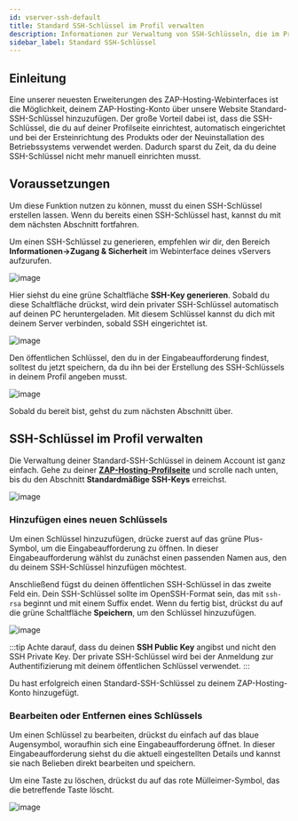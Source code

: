 ```yaml
---
id: vserver-ssh-default
title: Standard SSH-Schlüssel im Profil verwalten
description: Informationen zur Verwaltung von SSH-Schlüsseln, die im Profil deines ZAP-Hosting-Kontos festgelegt sind - ZAP-Hosting.com Dokumentation
sidebar_label: Standard SSH-Schlüssel
---
```


## Einleitung
Eine unserer neuesten Erweiterungen des ZAP-Hosting-Webinterfaces ist die Möglichkeit, deinem ZAP-Hosting-Konto über unsere Website Standard-SSH-Schlüssel hinzuzufügen. Der große Vorteil dabei ist, dass die SSH-Schlüssel, die du auf deiner Profilseite einrichtest, automatisch eingerichtet und bei der Ersteinrichtung des Produkts oder der Neuinstallation des Betriebssystems verwendet werden. Dadurch sparst du Zeit, da du deine SSH-Schlüssel nicht mehr manuell einrichten musst.

## Voraussetzungen
Um diese Funktion nutzen zu können, musst du einen SSH-Schlüssel erstellen lassen. Wenn du bereits einen SSH-Schlüssel hast, kannst du mit dem nächsten Abschnitt fortfahren.

Um einen SSH-Schlüssel zu generieren, empfehlen wir dir, den Bereich **Informationen->Zugang & Sicherheit** im Webinterface deines vServers aufzurufen. 

![image](https://screensaver01.zap-hosting.com/index.php/s/RepcLDoHdxM4o8H/preview)

Hier siehst du eine grüne Schaltfläche **SSH-Key generieren**. Sobald du diese Schaltfläche drückst, wird dein privater SSH-Schlüssel automatisch auf deinen PC heruntergeladen. Mit diesem Schlüssel kannst du dich mit deinem Server verbinden, sobald SSH eingerichtet ist.

![image](https://screensaver01.zap-hosting.com/index.php/s/pdTTNDzQKr4ib3x/preview)

Den öffentlichen Schlüssel, den du in der Eingabeaufforderung findest, solltest du jetzt speichern, da du ihn bei der Erstellung des SSH-Schlüssels in deinem Profil angeben musst.

![image](https://screensaver01.zap-hosting.com/index.php/s/Tc9MEGamAC9dDF3/preview)

Sobald du bereit bist, gehst du zum nächsten Abschnitt über.

## SSH-Schlüssel im Profil verwalten
Die Verwaltung deiner Standard-SSH-Schlüssel in deinem Account ist ganz einfach. Gehe zu deiner **[ZAP-Hosting-Profilseite](https://zap-hosting.com/en/customer/home/profile/)** und scrolle nach unten, bis du den Abschnitt **Standardmäßige SSH-Keys** erreichst.

![image](https://screensaver01.zap-hosting.com/index.php/s/pqENQmKeHAecEEf/preview)

### Hinzufügen eines neuen Schlüssels
Um einen Schlüssel hinzuzufügen, drücke zuerst auf das grüne Plus-Symbol, um die Eingabeaufforderung zu öffnen. In dieser Eingabeaufforderung wählst du zunächst einen passenden Namen aus, den du deinem SSH-Schlüssel hinzufügen möchtest.

Anschließend fügst du deinen öffentlichen SSH-Schlüssel in das zweite Feld ein. Dein SSH-Schlüssel sollte im OpenSSH-Format sein, das mit `ssh-rsa` beginnt und mit einem Suffix endet. Wenn du fertig bist, drückst du auf die grüne Schaltfläche **Speichern**, um den Schlüssel hinzuzufügen.

![image](https://screensaver01.zap-hosting.com/index.php/s/EwfJmWHM7ewXH6M/preview)

:::tip
Achte darauf, dass du deinen **SSH Public Key** angibst und nicht den SSH Private Key. Der private SSH-Schlüssel wird bei der Anmeldung zur Authentifizierung mit deinem öffentlichen Schlüssel verwendet.
:::

Du hast erfolgreich einen Standard-SSH-Schlüssel zu deinem ZAP-Hosting-Konto hinzugefügt.

### Bearbeiten oder Entfernen eines Schlüssels
Um einen Schlüssel zu bearbeiten, drückst du einfach auf das blaue Augensymbol, woraufhin sich eine Eingabeaufforderung öffnet. In dieser Eingabeaufforderung siehst du die aktuell eingestellten Details und kannst sie nach Belieben direkt bearbeiten und speichern.

Um eine Taste zu löschen, drückst du auf das rote Mülleimer-Symbol, das die betreffende Taste löscht.

![image](https://screensaver01.zap-hosting.com/index.php/s/YN9YoWcykQE65Nc/preview)